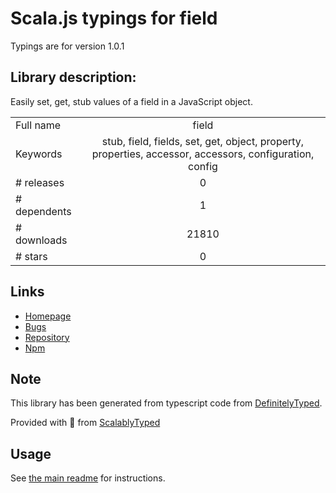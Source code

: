
# Scala.js typings for field

Typings are for version 1.0.1

## Library description:
Easily set, get, stub values of a field in a JavaScript object.

|                    |                 |
| ------------------ | :-------------: |
| Full name          | field |
| Keywords           | stub, field, fields, set, get, object, property, properties, accessor, accessors, configuration, config |
| # releases         | 0 |
| # dependents       | 1 |
| # downloads        | 21810 |
| # stars            | 0 |

## Links
- [Homepage](https://github.com/jprichardson/field#readme)
- [Bugs](https://github.com/jprichardson/field/issues)
- [Repository](https://github.com/jprichardson/field)
- [Npm](https://www.npmjs.com/package/field)
    


## Note
This library has been generated from typescript code from [DefinitelyTyped](https://definitelytyped.org).

Provided with :purple_heart: from [ScalablyTyped](https://github.com/oyvindberg/ScalablyTyped)

## Usage
See [the main readme](../../readme.md) for instructions.


